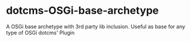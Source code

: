 # dotcms-OSGi-base-archetype
A OSGi base archetype with 3rd party lib inclusion. Useful as base for any type of OSGi dotcms' Plugin
